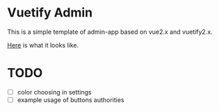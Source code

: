 # Vuetify Admin

This is a simple template of admin-app based on vue2.x and vuetify2.x.

[Here](https://taoqingqiu.github.io/vuetify-admin/) is what it looks like.

# TODO

- [ ] color choosing in settings
- [ ] example usage of  buttons authorities
